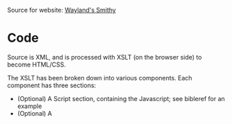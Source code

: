 Source for website: [Wayland's Smithy](https://wayland.github.io/index.xml)

# Code

Source is XML, and is processed with XSLT (on the browser side) to become HTML/CSS.  

The XSLT has been broken down into various components.  Each component has three sections:
-	(Optional) A Script section, containing the Javascript; see bibleref for an example
-	(Optional) A <style> section, for the CSS styling
-	Templates: One or more templates, which turn specific XML tags into HTML

## Components

The components are categorised either as "content" (including meta-content, like footnotes 
and table-of-contents), or "interface".  

### Content Components

* bibleref
* cards
* site-content-main (aka blog-series)
* footnotes
* page-contents

### Interface Components

* section-contents
* menu

